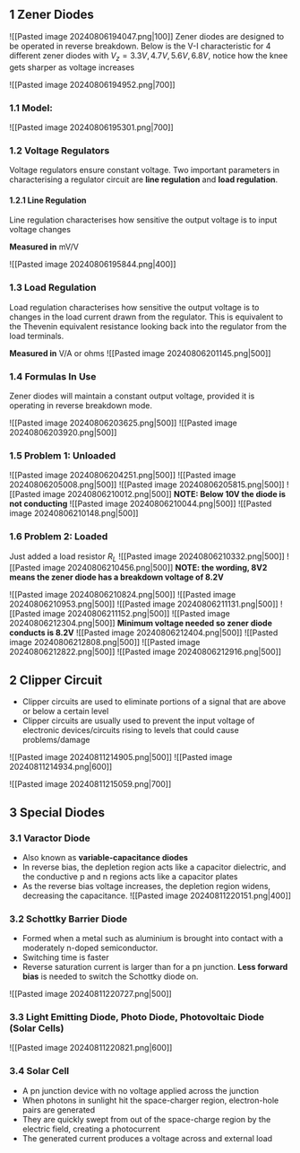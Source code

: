 ## 1 Zener Diodes

![[Pasted image 20240806194047.png|100]]
Zener diodes are designed to be operated in reverse breakdown. 
Below is the V-I characteristic for 4 different zener diodes with $V_z = 3.3V, 4.7V, 5.6V, 6.8V$, notice how the knee gets sharper as voltage increases

![[Pasted image 20240806194952.png|700]]

### 1.1 Model:

![[Pasted image 20240806195301.png|700]]

### 1.2 Voltage Regulators
Voltage regulators ensure constant voltage. Two important parameters in characterising a regulator circuit are **line regulation** and **load regulation**. 

#### 1.2.1 Line Regulation
Line regulation characterises how sensitive the output voltage is to input voltage changes

**Measured in** mV/V

![[Pasted image 20240806195844.png|400]]

### 1.3 Load Regulation
Load regulation characterises how sensitive the output voltage is to changes in the load current drawn from the regulator.
This is equivalent to the Thevenin equivalent resistance looking back into the regulator from the load terminals.

**Measured in** V/A or ohms
![[Pasted image 20240806201145.png|500]]



### 1.4 Formulas In Use
Zener diodes will maintain a constant output voltage, provided it is operating in reverse breakdown mode.

![[Pasted image 20240806203625.png|500]]
![[Pasted image 20240806203920.png|500]]

### 1.5 Problem 1: Unloaded
![[Pasted image 20240806204251.png|500]]
![[Pasted image 20240806205008.png|500]]
![[Pasted image 20240806205815.png|500]]
![[Pasted image 20240806210012.png|500]]
**NOTE: Below 10V the diode is not conducting**
![[Pasted image 20240806210044.png|500]]
![[Pasted image 20240806210148.png|500]]


### 1.6 Problem 2: Loaded

Just added a load resistor $R_L$
![[Pasted image 20240806210332.png|500]]
![[Pasted image 20240806210456.png|500]]
**NOTE: the wording, 8V2 means the zener diode has a breakdown voltage of 8.2V**

![[Pasted image 20240806210824.png|500]]
![[Pasted image 20240806210953.png|500]]
![[Pasted image 20240806211131.png|500]]
![[Pasted image 20240806211152.png|500]]
![[Pasted image 20240806212304.png|500]]
**Minimum voltage needed so zener diode conducts is 8.2V**
![[Pasted image 20240806212404.png|500]]
![[Pasted image 20240806212808.png|500]]
![[Pasted image 20240806212822.png|500]]
![[Pasted image 20240806212916.png|500]]

## 2 Clipper Circuit
- Clipper circuits are used to eliminate portions of a signal that are above or below a certain level
- Clipper circuits are usually used to prevent the input voltage of electronic devices/circuits rising to levels that could cause problems/damage

![[Pasted image 20240811214905.png|500]]
![[Pasted image 20240811214934.png|600]]

![[Pasted image 20240811215059.png|700]]


## 3 Special Diodes

### 3.1 Varactor Diode
- Also known as **variable-capacitance diodes**
- In reverse bias, the depletion region acts like a capacitor dielectric, and the conductive p and n regions acts like a capacitor plates
- As the reverse bias voltage increases, the depletion region widens, decreasing the capacitance.
![[Pasted image 20240811220151.png|400]]

### 3.2 Schottky Barrier Diode
- Formed when a metal such as aluminium is brought into contact with a moderately n-doped semiconductor. 
- Switching time is faster
- Reverse saturation current is larger than for a pn junction. **Less forward bias** is needed to switch the Schottky diode on.

![[Pasted image 20240811220727.png|500]]

### 3.3 Light Emitting Diode, Photo Diode, Photovoltaic Diode (Solar Cells)
![[Pasted image 20240811220821.png|600]]

### 3.4 Solar Cell
- A pn junction device with no voltage applied across the junction
- When photons in sunlight hit the space-charger region, electron-hole pairs are generated
- They are quickly swept from out of the space-charge region by the electric field, creating a photocurrent
- The generated current produces a voltage across and external load

